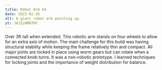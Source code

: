 ```yaml
---
title: Robot Arm V4
date: 2022-02-26
alt: A giant robot arm pointing up.
yt: JAJZzHBN7HY
---
```

Over 3ft tall when extended. This robotic arm stands on four wheels to allow for an extra axis of motion. The main challenge for this build was having structural stability while keeping the frame relatively thin and compact. All major joints are locked in place using worm gears but can rotate when a connected knob turns. It was a non-robotic prototype. I learned techniques for locking joints and the importance of weight distribution for balance.
